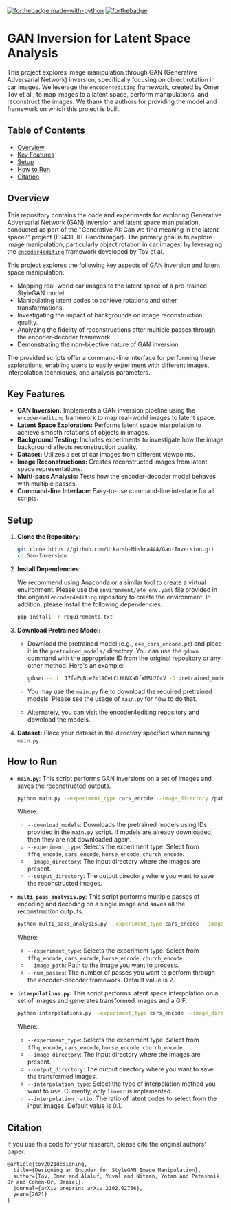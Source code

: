 [![forthebadge made-with-python](http://ForTheBadge.com/images/badges/made-with-python.svg)](https://www.python.org/)
[![forthebadge](https://forthebadge.com/images/badges/built-with-love.svg)](https://forthebadge.com)
# GAN Inversion for Latent Space Analysis

This project explores image manipulation through GAN (Generative Adversarial Network) inversion, specifically focusing on object rotation in car images. We leverage the `encoder4editing` framework, created by Omer Tov et al., to map images to a latent space, perform manipulations, and reconstruct the images. We thank the authors for providing the model and framework on which this project is built.

## Table of Contents

*   [Overview](#overview)
*   [Key Features](#key-features)
*   [Setup](#setup)
*   [How to Run](#how-to-run)
*   [Citation](#citation)


## Overview

This repository contains the code and experiments for exploring Generative Adversarial Network (GAN) inversion and latent space manipulation, conducted as part of the "Generative AI: Can we find meaning in the latent space?" project (ES431, IIT Gandhinagar). The primary goal is to explore image manipulation, particularly object rotation in car images, by leveraging the [`encoder4editing`](https://github.com/omertov/encoder4editing) framework developed by Tov et al.

This project explores the following key aspects of GAN inversion and latent space manipulation:

*   Mapping real-world car images to the latent space of a pre-trained StyleGAN model.
*   Manipulating latent codes to achieve rotations and other transformations.
*   Investigating the impact of backgrounds on image reconstruction quality.
*   Analyzing the fidelity of reconstructions after multiple passes through the encoder-decoder framework.
*   Demonstrating the non-bijective nature of GAN inversion.

The provided scripts offer a command-line interface for performing these explorations, enabling users to easily experiment with different images, interpolation techniques, and analysis parameters.


## Key Features

*   **GAN Inversion:** Implements a GAN inversion pipeline using the `encoder4editing` framework to map real-world images to latent space.
*   **Latent Space Exploration:** Performs latent space interpolation to achieve smooth rotations of objects in images.
*   **Background Testing:** Includes experiments to investigate how the image background affects reconstruction quality.
*   **Dataset:** Utilizes a set of car images from different viewpoints.
*   **Image Reconstructions:** Creates reconstructed images from latent space representations.
*   **Multi-pass Analysis:** Tests how the encoder-decoder model behaves with multiple passes.
*   **Command-line Interface:**  Easy-to-use command-line interface for all scripts.

## Setup

1.  **Clone the Repository:**

    ```bash
    git clone https://github.com/Utkarsh-Mishra444/Gan-Inversion.git
    cd Gan-Inversion
    ```

2.  **Install Dependencies:**

    We recommend using Anaconda or a similar tool to create a virtual environment. Please use the `environment/e4e_env.yaml` file provided in the original `encoder4editing` repository to create the environment. In addition, please install the following dependencies:

    ```bash
    pip install -r requirements.txt
    ```

3.  **Download Pretrained Model:**

    *   Download the pretrained model (e.g., `e4e_cars_encode.pt`) and place it in the `pretrained_models/` directory. You can use the `gdown` command with the appropriate ID from the original repository or any other method. Here's an example:

        ```bash
        gdown --id  17faPqBce2m1AQeLCLHUVXaDfxMRU2QcV -O pretrained_models/e4e_cars_encode.pt
        ```

    *   You may use the `main.py` file to download the required pretrained models. Please see the usage of `main.py` for how to do that.
    *   Alternately, you can visit the encoder4editing repository and download the models.

4.  **Dataset:** Place your dataset in the directory specified when running `main.py`.

## How to Run

*   **`main.py`**: This script performs GAN inversions on a set of images and saves the reconstructed outputs.

    ```bash
    python main.py --experiment_type cars_encode --image_directory /path/to/your/image/directory --output_directory /path/to/output/directory --download_models
    ```

    Where:

    *   `--download_models`: Downloads the pretrained models using IDs provided in the `main.py` script. If models are already downloaded, then they are not downloaded again.
    *   `--experiment_type`: Selects the experiment type. Select from `ffhq_encode`, `cars_encode`, `horse_encode`, `church_encode`.
    *   `--image_directory`: The input directory where the images are present.
    *   `--output_directory`: The output directory where you want to save the reconstructed images.

*   **`multi_pass_analysis.py`**: This script performs multiple passes of encoding and decoding on a single image and saves all the reconstruction outputs.

    ```bash
    python multi_pass_analysis.py --experiment_type cars_encode --image_path /path/to/your/image --num_passes 3
    ```

    Where:

    *   `--experiment_type`: Selects the experiment type. Select from `ffhq_encode`, `cars_encode`, `horse_encode`, `church_encode`.
    *   `--image_path`: Path to the image you want to process.
    *   `--num_passes`: The number of passes you want to perform through the encoder-decoder framework. Default value is 2.

*   **`interpolations.py`**: This script performs latent space interpolation on a set of images and generates transformed images and a GIF.

    ```bash
    python interpolations.py --experiment_type cars_encode --image_directory /path/to/your/image/directory --output_directory /path/to/output/directory --interpolation_type linear --interpolation_ratio 0.1
    ```

    Where:

    *   `--experiment_type`: Selects the experiment type. Select from `ffhq_encode`, `cars_encode`, `horse_encode`, `church_encode`.
    *   `--image_directory`: The input directory where the images are present.
    *   `--output_directory`: The output directory where you want to save the transformed images.
    *   `--interpolation_type`: Select the type of interpolation method you want to use. Currently, only `linear` is implemented.
    *   `--interpolation_ratio`: The ratio of latent codes to select from the input images. Default value is 0.1.


## Citation

If you use this code for your research, please cite the original authors' paper:
```
@article{tov2021designing,
  title={Designing an Encoder for StyleGAN Image Manipulation},
  author={Tov, Omer and Alaluf, Yuval and Nitzan, Yotam and Patashnik, Or and Cohen-Or, Daniel},
  journal={arXiv preprint arXiv:2102.02766},
  year={2021}
}
```

